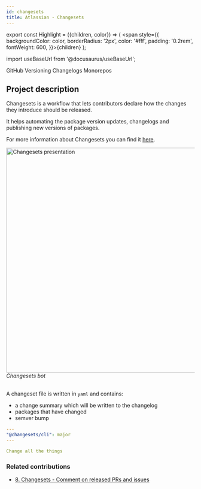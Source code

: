 ```yaml
---
id: changesets
title: Atlassian - Changesets
---
```


export const Highlight = ({children, color}) => ( <span style={{
      backgroundColor: color,
      borderRadius: '2px',
      color: '#fff',
      padding: '0.2rem',
      fontWeight: 600,
    }}>{children}</span> );

import useBaseUrl from '@docusaurus/useBaseUrl';

<div className="marginBottom">
  <span className="badge badge--secondary marginRight">GitHub</span>
  <span className="badge badge--secondary marginRight">Versioning</span>
  <span className="badge badge--secondary marginRight">Changelogs</span>
  <span className="badge badge--secondary marginRight">Monorepos</span>
</div>

## Project description

Changesets is a workflow that lets contributors declare how the changes they introduce should be released.

It helps automating the package version updates, changelogs and publishing new versions of packages.

For more information about Changesets you can find it <a href="https://github.com/atlassian/changesets"><Highlight color="#203666">here</Highlight></a>.

<div className="image-wrapper">
<img
  alt="Changesets presentation"
  src="https://user-images.githubusercontent.com/11481355/66183943-dc418680-e6bd-11e9-998d-e43f90a974bd.png"
  width="600"
/>
<br/>
<em>Changesets bot</em>
</div>

<br/>

A changeset file is written in `yaml` and contains:
- a change summary which will be written to the changelog
- packages that have changed
- semver bump

```yaml title=".changeset/UNIQUE_ID.md"
---
"@changesets/cli": major
---

Change all the things
```

### Related contributions

- <a href="/docs/contributions/changesets80"><Highlight color="#203666">8. Changesets - Comment on released PRs and issues</Highlight></a>